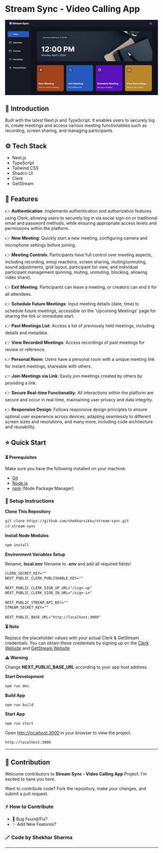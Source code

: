 # Stream Sync - Video Calling App

![Demo App](/public/images/screen-sync-demo.png)

## 🌟 Introduction

Built with the latest Next.js and TypeScript. It enables users to securely log in, create meetings and access various meeting functionalities such as recording, screen sharing, and managing participants.

## ⚙️ Tech Stack

- Next.js
- TypeScript
- Tailwind CSS
- Shadcn UI
- Clerk
- GetStream

## 🔋 Features

👉 **Authentication**: Implements authentication and authorization features using Clerk, allowing users to securely log in via social sign-on or traditional email and password methods, while ensuring appropriate access levels and permissions within the platform.

👉 **New Meeting**: Quickly start a new meeting, configuring camera and microphone settings before joining.

👉 **Meeting Controls**: Participants have full control over meeting aspects, including recording, emoji reactions, screen sharing, muting/unmuting, sound adjustments, grid layout, participant list view, and individual participant management (pinning, muting, unmuting, blocking, allowing video share).

👉 **Exit Meeting**: Participants can leave a meeting, or creators can end it for all attendees.

👉 **Schedule Future Meetings**: Input meeting details (date, time) to schedule future meetings, accessible on the 'Upcoming Meetings' page for sharing the link or immediate start.

👉 **Past Meetings List**: Access a list of previously held meetings, including details and metadata.

👉 **View Recorded Meetings**: Access recordings of past meetings for review or reference.

👉 **Personal Room**: Users have a personal room with a unique meeting link for instant meetings, shareable with others.

👉 **Join Meetings via Link**: Easily join meetings created by others by providing a link.

👉 **Secure Real-time Functionality**: All interactions within the platform are secure and occur in real-time, maintaining user privacy and data integrity.

👉 **Responsive Design**: Follows responsive design principles to ensure optimal user experience across devices, adapting seamlessly to different screen sizes and resolutions, and many more, including code architecture and reusability. 

## ⭐ Quick Start

**⏳ Prerequisites**

Make sure you have the following installed on your machine:

- [Git](https://git-scm.com/)
- [Node.js](https://nodejs.org/en)
- [npm](https://www.npmjs.com/) (Node Package Manager)

### 🚀 Setup Instructions

**Clone This Repository**

```bash
git clone https://github.com/shekharsikku/stream-sync.git
cd stream-sync
```

**Install Node Modules**

```bash
npm install
```

**Environment Variables Setup**

Rename, **local.env** filename to **.env** and add all required fields!
```env
CLERK_SECRET_KEY=""
NEXT_PUBLIC_CLERK_PUBLISHABLE_KEY=""

NEXT_PUBLIC_CLERK_SIGN_UP_URL="/sign-up"
NEXT_PUBLIC_CLERK_SIGN_IN_URL="/sign-in"

NEXT_PUBLIC_STREAM_API_KEY=""
STREAM_SECRET_KEY=""

NEXT_PUBLIC_BASE_URL="http://localhost:3000"
```

**⏳ Note**

Replace the placeholder values with your actual Clerk & GetStream credentials. You can obtain these credentials by signing up on the [Clerk Website](https://clerk.com/) and [GetStream Website](https://getstream.io/)

**⚠️ Warning**

Change **NEXT_PUBLIC_BASE_URL** according to your app host address.

**Start Development**
```bash
npm run dev
```

**Build App**
```bash
npm run build
```

**Start App**
```bash
npm run start
```

Open [http://localhost:3000](http://localhost:3000) in your browser to view the project.
```bash
http://localhost:3000
```

*** 

## 📣 Contribution

Welcome contributors to **Stream Sync - Video Calling App** Project. I'm excited to have you here.

Want to contribute code? Fork the repository, make your changes, and submit a pull request.

### ⚡ How to Contribute

- 🐞 Bug Found/Fix?
- ✨ Add New Features?


### 🪄 Code by **Shekhar Sharma**

***
